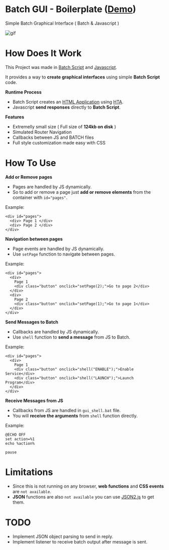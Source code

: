 # Batch GUI - Boilerplate ([Demo](https://streamable.com/2l81mc))
Simple Batch Graphical Interface ( Batch &amp; Javascript )

![gif](https://i.ibb.co/MfvkZbv/ezgif-com-gif-maker-3.gif)

# How Does It Work
This Project was made in [Batch  Script](https://en.wikipedia.org/wiki/Batch_file) and [Javascript](https://en.wikipedia.org/wiki/JavaScript).

It provides a way to **create graphical interfaces** using simple **Batch Script** code.

**Runtime Process**
* Batch Script creates an [HTML Application](https://en.wikipedia.org/wiki/HTML_Application) using [HTA](https://en.wikipedia.org/wiki/%22Hello,_World!%22_program).
* Javascript **send responses** directly to **Batch Script**.

**Features**
* Extremelly small size ( Full size of **124kb on disk** )
* Simulated Router Navigation
* Callbacks between JS and BATCH files
* Full style customization made easy with CSS

# How To Use

**Add or Remove pages**
* Pages are handled by JS dynamically.
* So to add or remove a page just **add or remove elements** from the container with `id="pages"`.</br>

Example: 

    <div id="pages">
      <div> Page 1 </div>
      <div> Page 2 </div>
    </div>
    
**Navigation between pages**
* Page events are handled by JS dynamically.
* Use `setPage` function to navigate between pages. </br>

Example: 

    <div id="pages">
      <div>
        Page 1
        <div class="button" onclick="setPage(2);">Go to page 2</div>
      </div>
      <div>
        Page 2
        <div class="button" onclick="setPage(1);">Go to page 1</div>
      </div>
    </div>

**Send Messages to Batch**
* Callbacks are handled by JS dynamically.
* Use `shell` function to **send a message** from JS to Batch. </br>

Example: 

    <div id="pages">
      <div>
        Page 1
        <div class="button" onclick="shell("ENABLE");">Enable Service</div>
        <div class="button" onclick="shell("LAUNCH");">Launch Program</div>
      </div>
    </div>
    

**Receive Messages from JS**
* Callbacks from JS are handled in `gui_shell.bat` file.
* You will **receive the arguments** from `shell` function directly. </br>

Example: 

    @ECHO OFF
    set action=%1
    echo %action%

    pause

# Limitations
* Since this is not running on any browser, **web functions** and **CSS events** are `not available`.</br> 
* **JSON** functions are also `not available` you can use [JSON2.js](https://github.com/douglascrockford/JSON-js) to get them.

# TODO
* Implement JSON object parsing to send in reply.
* Implement listener to receive batch output after message is sent.
